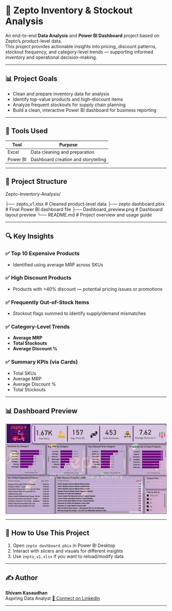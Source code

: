 # 🛒 Zepto Inventory & Stockout Analysis

An end-to-end **Data Analysis** and **Power BI Dashboard** project based on Zepto’s product-level data.  
This project provides actionable insights into pricing, discount patterns, stockout frequency, and category-level trends — supporting informed inventory and operational decision-making.

---

## 📊 Project Goals

- Clean and prepare inventory data for analysis  
- Identify top-value products and high-discount items  
- Analyze frequent stockouts for supply chain planning  
- Build a clean, interactive Power BI dashboard for business reporting  

---

## 🧰 Tools Used

| Tool     | Purpose                              |
|----------|--------------------------------------|
| Excel    | Data cleaning and preparation        |
| Power BI | Dashboard creation and storytelling  |

---

## 📁 Project Structure

Zepto-Inventory-Analysis/

├── zepto_v1.xlsx # Cleaned product-level data
├── zepto dashboard.pbix # Final Power BI dashboard file
├── Dashboard_preview.png # Dashboard layout preview
└── README.md # Project overview and usage guide


---

## 🔍 Key Insights

### ✅ Top 10 Expensive Products
- Identified using average MRP across SKUs

### ✅ High Discount Products
- Products with >40% discount — potential pricing issues or promotions

### ✅ Frequently Out-of-Stock Items
- Stockout flags summed to identify supply/demand mismatches

### ✅ Category-Level Trends
- **Average MRP**
- **Total Stockouts**
- **Average Discount %**

### ✅ Summary KPIs (via Cards)
- Total SKUs  
- Average MRP  
- Average Discount %  
- Total Stockouts  

---

## 📊 Dashboard Preview

![Power BI Dashboard](Dashboard_preview.png)

---

## 🚀 How to Use This Project

1. Open `zepto dashboard.pbix` in Power BI Desktop  
2. Interact with slicers and visuals for different insights  
3. Use `zepto_v1.xlsx` if you want to reload/modify data  

---

## ✍️ Author

**Shivam Kasaudhan**  
Aspiring Data Analyst
[🔗 Connect on LinkedIn](https://www.linkedin.com/in/shivamkasaudhan1/)

---
